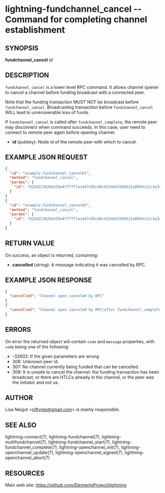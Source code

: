 lightning-fundchannel\_cancel -- Command for completing channel establishment
=============================================================================

SYNOPSIS
--------

**fundchannel\_cancel** *id* 

DESCRIPTION
-----------

`fundchannel_cancel` is a lower level RPC command. It allows channel opener to cancel a channel before funding broadcast with a connected peer.

Note that the funding transaction MUST NOT be broadcast before `fundchannel_cancel`. Broadcasting transaction before `fundchannel_cancel` WILL lead to unrecoverable loss of funds.

If `fundchannel_cancel` is called after `fundchannel_complete`, the remote peer may disconnect when command succeeds. In this case, user need to connect to remote peer again before opening channel.

- **id** (pubkey): Node id of the remote peer with which to cancel.

EXAMPLE JSON REQUEST
--------------------

```json
{
  "id": "example:fundchannel_cancel#1",
  "method": "fundchannel_cancel",
  "params": {
    "id": "022d223620a359a47ff7f7ac447c85c46c923da53389221a0054c11c1e3ca31d59"
  }
}
{
  "id": "example:fundchannel_cancel#2",
  "method": "fundchannel_cancel",
  "params": {
    "id": "022d223620a359a47ff7f7ac447c85c46c923da53389221a0054c11c1e3ca31d59"
  }
}
```

RETURN VALUE
------------

On success, an object is returned, containing:

- **cancelled** (string): A message indicating it was cancelled by RPC.

EXAMPLE JSON RESPONSE
---------------------

```json
{
  "cancelled": "Channel open canceled by RPC"
}
{
  "cancelled": "Channel open canceled by RPC(after fundchannel_complete)"
}
```

ERRORS
------

On error the returned object will contain `code` and `message` properties, with `code` being one of the following:

- -32602: If the given parameters are wrong.
- 306: Unknown peer id.
- 307: No channel currently being funded that can be cancelled.
- 308: It is unsafe to cancel the channel: the funding transaction has been broadcast, or there are HTLCs already in the channel, or the peer was the initiator and not us.

AUTHOR
------

Lisa Neigut <<niftynei@gmail.com>> is mainly responsible.

SEE ALSO
--------

lightning-connect(7), lightning-fundchannel(7), lightning-multifundchannel(7), lightning-fundchannel\_start(7), lightning-fundchannel\_complete(7), lightning-openchannel\_init(7), lightning-openchannel\_update(7), lightning-openchannel\_signed(7), lightning-openchannel\_abort(7)

RESOURCES
---------

Main web site: <https://github.com/ElementsProject/lightning>
